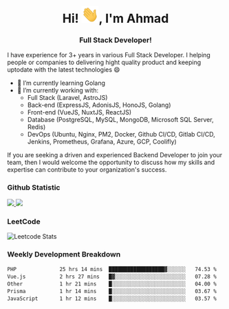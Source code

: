 <h1 align="center">Hi! <img src="https://raw.githubusercontent.com/ABSphreak/ABSphreak/master/gifs/Hi.gif" width="40px" />, I'm Ahmad</h1>


<h3 align="center">Full Stack Developer!</h3>
I have experience for 3+ years in various Full Stack Developer. I helping people or companies to delivering hight quality product and keeping uptodate with the latest technologies 😄


- 🔭 I’m currently learning Golang
- 🌱 I’m currently working with:
   - Full Stack (Laravel, AstroJS)
   - Back-end (ExpressJS, AdonisJS, HonoJS, Golang)
   - Front-end (VueJS, NuxtJS, ReactJS)
   - Database (PostgreSQL, MySQL, MongoDB, Microsoft SQL Server, Redis)
   - DevOps (Ubuntu, Nginx, PM2, Docker, Github CI/CD, Gitlab CI/CD, Jenkins, Prometheus, Grafana, Azure, GCP, Coolifly)

If you are seeking a driven and experienced Backend Developer to join your team, then I would welcome the opportunity to discuss how my skills and expertise can contribute to your organization's success.

  
### Github Statistic
<p align="left">
<a href="https://github.com/ahmadlaiq97">
  <img height="180em" src="https://github-readme-stats-eight-theta.vercel.app/api?username=ahmadlaiq&show_icons=true&theme=algolia&include_all_commits=true&count_private=true"/>
  <img height="180em" src="https://github-readme-stats-eight-theta.vercel.app/api/top-langs/?username=ahmadlaiq&layout=compact&langs_count=8&theme=algolia"/>
</a>
</p>

### LeetCode

![Leetcode Stats](https://leetcard.jacoblin.cool/ahmadlaiq?ext=contest)

### Weekly Development Breakdown
<!--START_SECTION:waka-->

```txt
PHP              25 hrs 14 mins  ██████████████████▓░░░░░░   74.53 %
Vue.js           2 hrs 27 mins   █▓░░░░░░░░░░░░░░░░░░░░░░░   07.28 %
Other            1 hr 21 mins    █░░░░░░░░░░░░░░░░░░░░░░░░   04.00 %
Prisma           1 hr 14 mins    █░░░░░░░░░░░░░░░░░░░░░░░░   03.67 %
JavaScript       1 hr 12 mins    █░░░░░░░░░░░░░░░░░░░░░░░░   03.57 %
```

<!--END_SECTION:waka-->

